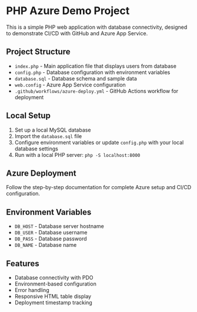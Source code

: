 # PHP Azure Demo Project

This is a simple PHP web application with database connectivity, designed to demonstrate CI/CD with GitHub and Azure App Service.

## Project Structure
- `index.php` - Main application file that displays users from database
- `config.php` - Database configuration with environment variables
- `database.sql` - Database schema and sample data
- `web.config` - Azure App Service configuration
- `.github/workflows/azure-deploy.yml` - GitHub Actions workflow for deployment

## Local Setup
1. Set up a local MySQL database
2. Import the `database.sql` file
3. Configure environment variables or update `config.php` with your local database settings
4. Run with a local PHP server: `php -S localhost:8000`

## Azure Deployment
Follow the step-by-step documentation for complete Azure setup and CI/CD configuration.

## Environment Variables
- `DB_HOST` - Database server hostname
- `DB_USER` - Database username
- `DB_PASS` - Database password  
- `DB_NAME` - Database name

## Features
- Database connectivity with PDO
- Environment-based configuration
- Error handling
- Responsive HTML table display
- Deployment timestamp tracking

